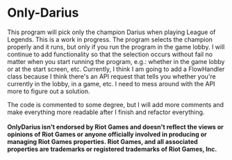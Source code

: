# Only-Darius

This program will pick only the champion Darius when playing League of Legends. This is a work in progress. 
The program selects the champion properly and it runs, but only if you run the program in the game lobby. I will continue to add functionality
so that the selection occurs without fail no matter when you start running the program, e.g.: whether in the game lobby or at the start screen, etc.
Currently, I think I am going to add a FlowHandler class because I think there's an API request that tells you whether you're currently in the lobby, in a game, etc.
I need to mess around with the API more to figure out a solution.

The code is commented to some degree, but I will add more comments and make everything more readable after I finish and refactor everything.
<br><br />
**OnlyDarius isn't endorsed by Riot Games and doesn't reflect the views or opinions of Riot Games or anyone officially involved in producing or managing Riot Games properties. Riot Games, and all associated properties are trademarks or registered trademarks of Riot Games, Inc.**
